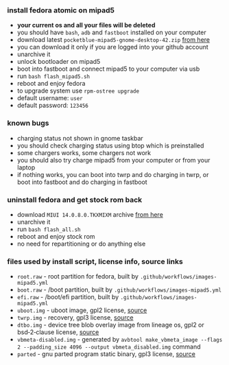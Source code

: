 ### install fedora atomic on mipad5

- **your current os and all your files will be deleted**
- you should have `bash`, `adb` and `fastboot` installed on your computer
- download latest `pocketblue-mipad5-gnome-desktop-42.zip` [from here](https://github.com/onesaladleaf/pocketblue/actions/workflows/images-mipad5.yml)
- you can download it only if you are logged into your github account
- unarchive it
- unlock bootloader on mipad5
- boot into fastboot and connect mipad5 to your computer via usb
- run `bash flash_mipad5.sh`
- reboot and enjoy fedora
- to upgrade system use `rpm-ostree upgrade`
- default username: `user`
- default password: `123456`

### known bugs

- charging status not shown in gnome taskbar
- you should check charging status using btop which is preinstalled
- some chargers works, some chargers not work
- you should also try charge mipad5 from your computer or from your laptop
- if nothing works, you can boot into twrp and do charging in twrp, or boot into fastboot and do charging in fastboot

### uninstall fedora and get stock rom back

- download `MIUI 14.0.8.0.TKXMIXM` archive [from here](https://miuirom.org/tablets/xiaomi-pad-5)
- unarchive it
- run `bash flash_all.sh`
- reboot and enjoy stock rom
- no need for repartitioning or do anything else

### files used by install script, license info, source links

- `root.raw` - root partition for fedora, built by `.github/workflows/images-mipad5.yml`
- `boot.raw` - /boot partition, built by `.github/workflows/images-mipad5.yml`
- `efi.raw` - /boot/efi partition, built by `.github/workflows/images-mipad5.yml`
- `uboot.img` - uboot image, gpl2 license, [source](https://gitlab.com/sm8150-mainline/u-boot/-/jobs?kind=BUILD)
- `twrp.img` - recovery, gpl3 license, [source](https://github.com/map220v/android_device_xiaomi_nabu)
- `dtbo.img` - device tree blob overlay image from lineage os, gpl2 or bsd‑2‑clause license, [source](https://github.com/ArKT-7/automated-nabu-lineage-installer)
- `vbmeta-disabled.img` - generated by `avbtool make_vbmeta_image --flags 2 --padding_size 4096 --output vbmeta_disabled.img` command
- `parted` - gnu parted program static binary, gpl3 license, [source](https://github.com/gmankab/parted)

